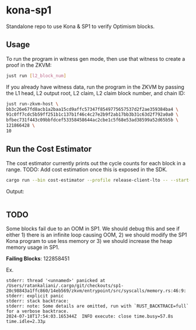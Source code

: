 # kona-sp1

Standalone repo to use Kona & SP1 to verify Optimism blocks.

## Usage

To run the program in witness gen mode, then use that witness to create a proof in the ZKVM:

```bash
just run [l2_block_num]
```

If you already have witness data, run the program in the ZKVM by passing the L1 head, L2 output root, L2 claim, L2 claim block number, and chain ID:

```bash
just run-zkvm-host \
bb3c26e67fd8acb1a2baa15cd9affc57347f8549775657537d2f2ae359384ba4 \
91c0ff7cdc5b59ff251b1c137b1f46c4c27e2b9f2ab17bb3b31c63d2f792a0a0 \
bfbec731f443c09bbfdcef53358458644ac2cbe1c5f68e53ad38599a52d65b5b \
121866428 \
10
```

## Run the Cost Estimator

The cost estimator currently prints out the cycle counts for each block in a range. TODO: Add cost estimation once this is exposed in the SDK.

```bash
cargo run --bin cost-estimator --profile release-client-lto -- --start-block <START_BLOCK> --end-block <END_BLOCK> --rpc-url <L2_OP_GETH_ARCHIVE_NODE>
```

Output:
```

```



## TODO
Some blocks fail due to an OOM in SP1. We should debug this and see if either 1) there is an infinite loop causing OOM, 2) we should modify the SP1 Kona program to use less memory or 3) we should increase the heap memory usage in SP1.

**Failing Blocks**: 122858451

Ex.
```
stderr: thread '<unnamed>' panicked at /Users/ratankaliani/.cargo/git/checkouts/sp1-20c98843a1ffc860/14eb569/zkvm/entrypoint/src/syscalls/memory.rs:46:9:
stderr: explicit panic
stderr: stack backtrace:
stderr: note: Some details are omitted, run with `RUST_BACKTRACE=full` for a verbose backtrace.
2024-07-18T17:54:03.165344Z  INFO execute: close time.busy=57.8s time.idle=2.33µ
```


